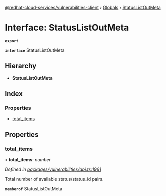[@redhat-cloud-services/vulnerabilities-client](../README.md) › [Globals](../globals.md) › [StatusListOutMeta](statuslistoutmeta.md)

# Interface: StatusListOutMeta

**`export`** 

**`interface`** StatusListOutMeta

## Hierarchy

* **StatusListOutMeta**

## Index

### Properties

* [total_items](statuslistoutmeta.md#total_items)

## Properties

###  total_items

• **total_items**: *number*

*Defined in [packages/vulnerabilities/api.ts:1961](https://github.com/RedHatInsights/javascript-clients/blob/master/packages/vulnerabilities/api.ts#L1961)*

Total number of available status/status_id pairs.

**`memberof`** StatusListOutMeta
